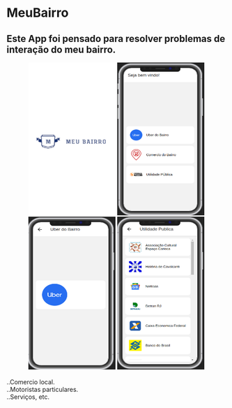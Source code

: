# MeuBairro 
## Este App foi pensado para resolver problemas de interação do meu bairro.
<div  align="center">
  <img src="https://github.com/shadowruge/MeuBairro/blob/main/assets/splash1.png" height="350" width="200">
   <img src="https://github.com/shadowruge/MeuBairro/blob/main/assets/mobile1.png" height="350" width="200">
  <img src="https://github.com/shadowruge/MeuBairro/blob/main/assets/uber.png" height="350" width="200">
  <img src="https://github.com/shadowruge/MeuBairro/blob/main/assets/util.png" height="350" width="200">
</div>
<br />
..Comercio local.<br />
..Motoristas particulares.<br />
..Serviços, etc.
